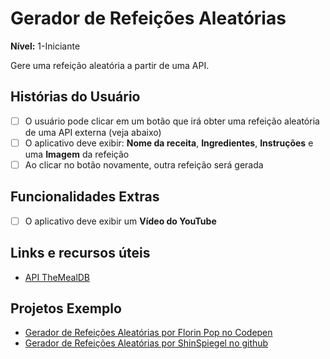 # Gerador de Refeições Aleatórias

**Nível:** 1-Iniciante

Gere uma refeição aleatória a partir de uma API.

## Histórias do Usuário

- [ ] O usuário pode clicar em um botão que irá obter uma refeição aleatória de uma API externa (veja abaixo)
- [ ] O aplicativo deve exibir: **Nome da receita**, **Ingredientes**, **Instruções** e uma **Imagem** da refeição
- [ ] Ao clicar no botão novamente, outra refeição será gerada

## Funcionalidades Extras

- [ ] O aplicativo deve exibir um **Vídeo do YouTube**

## Links e recursos úteis

- [API TheMealDB](https://www.themealdb.com)

## Projetos Exemplo

- [Gerador de Refeições Aleatórias por Florin Pop no Codepen](https://codepen.io/FlorinPop17/full/WNeggor)
- [Gerador de Refeições Aleatórias por ShinSpiegel no github](https://github.com/shinspiegel/random-meal-generator)
